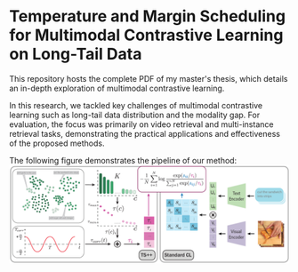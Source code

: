 # Temperature and Margin Scheduling for Multimodal Contrastive Learning on Long-Tail Data

This repository hosts the complete PDF of my master's thesis, which details an in-depth exploration of multimodal contrastive learning.

In this research, we tackled key challenges of multimodal contrastive learning such as long-tail data distribution and the modality gap.
For evaluation, the focus was primarily on video retrieval and multi-instance retrieval tasks, demonstrating the practical applications and effectiveness of the proposed methods.

The following figure demonstrates the pipeline of our method:
![Pipeline Visualization](./method.png)
